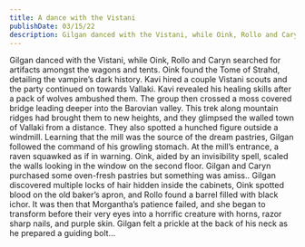 ```yaml
---
title: A dance with the Vistani
publishDate: 03/15/22
description: Gilgan danced with the Vistani, while Oink, Rollo and Caryn searched for artifacts amongst the wagons and tents...
---
```


Gilgan danced with the Vistani, while Oink, Rollo and Caryn searched for artifacts amongst the wagons and tents. Oink found the Tome of Strahd, detailing the vampire’s dark history. Kavi hired a couple Vistani scouts and the party continued on towards Vallaki. Kavi revealed his healing skills after a pack of wolves ambushed them. The group then crossed a moss covered bridge leading deeper into the Barovian valley. This trek along mountain ridges had brought them to new heights, and they glimpsed the walled town of Vallaki from a distance. They also spotted a hunched figure outside a windmill. Learning that the mill was the source of the dream pastries, Gilgan followed the command of his growling stomach. At the mill’s entrance, a raven squawked as if in warning. Oink, aided by an invisibility spell, scaled the walls looking in the window on the second floor. Gilgan and Caryn purchased some oven-fresh pastries but something was amiss.. Gilgan discovered multiple locks of hair hidden inside the cabinets, Oink spotted blood on the old baker’s apron, and Rollo found a barrel filled with black ichor. It was then that Morgantha’s patience failed, and she began to transform before their very eyes into a horrific creature with horns, razor sharp nails, and purple skin. Gilgan felt a prickle at the back of his neck as he prepared a guiding bolt…
